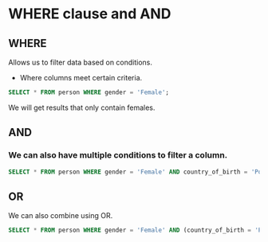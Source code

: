 # WHERE clause and AND

## WHERE

Allows us to filter data based on conditions.

- Where columns meet certain criteria.

```sql
SELECT * FROM person WHERE gender = 'Female';
```

We will get results that only contain females.

## AND

### We can also have multiple conditions to filter a column.

```sql
SELECT * FROM person WHERE gender = 'Female' AND country_of_birth = 'Poland';
```

## OR

We can also combine using OR.

```sql
SELECT * FROM person WHERE gender = 'Female' AND (country_of_birth = 'Poland' OR country_of_birth = 'China');
```
